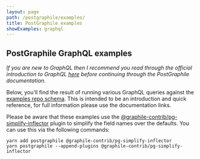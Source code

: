 ```yaml
---
layout: page
path: /postgraphile/examples/
title: PostGraphile examples
showExamples: graphql
---
```


## PostGraphile GraphQL examples

_If you are new to GraphQL then I recommend you read through the official
introduction to GraphQL [here](https://graphql.org/learn/) before continuing
through the PostGraphile documentation._

Below, you'll find the result of running various GraphQL queries against the
[examples repo schema](https://github.com/graphile/examples/tree/master/db).
This is intended to be an introduction and quick reference, for full
information please use the documentation links.

Please be aware that these examples use the
[@graphile-contrib/pg-simplify-inflector](https://github.com/graphile-contrib/pg-simplify-inflector)
plugin to simplify the field names over the defaults. You can use this via the following commands:

```
yarn add postgraphile @graphile-contrib/pg-simplify-inflector
yarn postgraphile --append-plugins @graphile-contrib/pg-simplify-inflector
```
